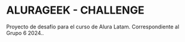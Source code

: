 # ALURAGEEK - CHALLENGE

Proyecto de desafío para el curso de Alura Latam. Correspondiente al Grupo 6 2024..
